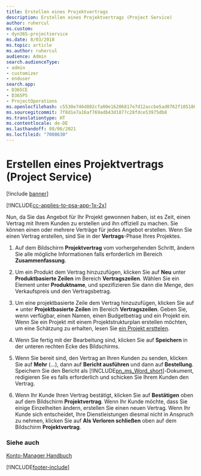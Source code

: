```yaml
---
title: Erstellen eines Projektvertrags
description: Erstellen eines Projektvertrags (Project Service)
author: ruhercul
ms.custom:
- dyn365-projectservice
ms.date: 8/03/2018
ms.topic: article
ms.author: ruhercul
audience: Admin
search.audienceType:
- admin
- customizer
- enduser
search.app:
- D365CE
- D365PS
- ProjectOperations
ms.openlocfilehash: c5530e746d802cfa00e16206817e7d12accbe5ad0762f1051869f1ca35397222
ms.sourcegitcommit: 7f8d1e7a16af769adb43d1877c28fdce53975db8
ms.translationtype: HT
ms.contentlocale: de-DE
ms.lasthandoff: 08/06/2021
ms.locfileid: "7008630"
---
```

# <a name="create-a-project-contract-project-service"></a>Erstellen eines Projektvertrags (Project Service)

[!include [banner](../includes/psa-now-project-operations.md)]

[!INCLUDE[cc-applies-to-psa-app-1x-2x](../includes/cc-applies-to-psa-app-1x-2x.md)]

Nun, da Sie das Angebot für Ihr Projekt gewonnen haben, ist es Zeit, einen Vertrag mit Ihrem Kunden zu erstellen und ihn offiziell zu machen. Sie können einen oder mehrere Verträge für jedes Angebot erstellen. Wenn Sie einen Vertrag erstellen, sind Sie in der **Vertrags**-Phase Ihres Projektes.  
  
1. Auf dem Bildschirm **Projektvertrag** vom vorhergehenden Schritt, ändern Sie alle mögliche Informationen falls erforderlich im Bereich **Zusammenfassung**.  
  
2. Um ein Produkt dem Vertrag hinzuzufügen, klicken Sie auf **Neu** unter **Produktbasierte Zeilen** im Bereich **Vertragszeilen**. Wählen Sie ein Element unter **Produktname**, und spezifizieren Sie dann die Menge, den Verkaufspreis und den Vertragsbetrag.  
  
3. Um eine projektbasierte Zeile dem Vertrag hinzuzufügen, klicken Sie auf **+** unter **Projektbasierte Zeilen** im Bereich **Vertragszeilen**. Geben Sie, wenn verfügbar, einen Namen, einen Budgetbetrag und ein Projekt ein. Wenn Sie ein Projekt mit einem Projektstrukturplan erstellen möchten, um eine Schätzung zu erhalten, lesen Sie [ein Projekt ersttelen](../psa/create-project.md).  
  
4. Wenn Sie fertig mit der Bearbeitung sind, klicken Sie auf **Speichern** in der unteren rechten Ecke des Bildschirms.  
  
5. Wenn Sie bereit sind, den Vertrag an Ihren Kunden zu senden, klicken Sie auf **Mehr** (…), dann auf **Bericht ausführen** und dann auf **Bestellung**. Speichern Sie den Bericht als [!INCLUDE[pn_ms_Word_short](../includes/pn-ms-word-short.md)]-Dokument, redigieren Sie es falls erforderlich und schicken Sie Ihrem Kunden den Vertrag.  
  
6. Wenn Ihr Kunde Ihren Vertrag bestätigt, klicken Sie auf **Bestätigen** oben auf dem Bildschirm **Projektvertrag**. Wenn Ihr Kunde möchte, dass Sie einige Einzelheiten ändern, erstellen Sie einen neuen Vertrag. Wenn Ihr Kunde sich entscheidet, Ihre Dienstleistungen diesmal nicht in Anspruch zu nehmen, klicken Sie auf **Als Verloren schließen** oben auf dem Bildschirm **Projektvertrag**.  
  
### <a name="see-also"></a>Siehe auch  
 [Konto-Manager Handbuch](../psa/account-manager-guide.md)


[!INCLUDE[footer-include](../includes/footer-banner.md)]
